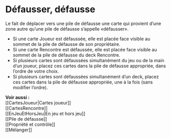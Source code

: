 # Défausser, défausse
Le fait de déplacer vers une pile de défausse une carte qui provient d’une zone autre qu’une pile de défausse s’appelle «défausser».
- Si une carte Joueur est défaussée, elle est placée face visible au sommet de la pile de défausse de son propriétaire.
- Si une carte Rencontre est défaussée, elle est placée face visible au sommet de la pile de défausse du deck Rencontre.
- Si plusieurs cartes sont défaussées simultanément du jeu ou de la main d’un joueur, placez ces cartes dans la pile de défausse appropriée, dans l’ordre de votre choix.
- Si plusieurs cartes sont défaussées simultanément d’un deck, placez ces cartes dans la pile de défausse appropriée, une à la fois (sans modifier l’ordre).

**Voir aussi :**  
[[CartesJoueur|Cartes joueur]]  
[[CartesRencontre]]  
[[EnJeuEtHorsJeu|En jeu et hors jeu]]  
[[Pile de défausse]]  
[[Propriété et contrôle]]  
[[Mélanger]]